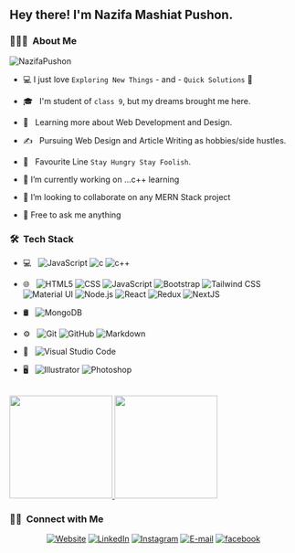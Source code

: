 ## Hey there! I'm Nazifa Mashiat Pushon.

### 👨🏻‍💻 &nbsp;About Me

<p align="left"> <img src="https://komarev.com/ghpvc/?username=NazifaPushon&label=Profile%20views&color=0e75b6&style=flat" alt="NazifaPushon" /> </p>

- :computer: I just love `Exploring New Things` - and - `Quick Solutions` 🤔
- 🎓 &nbsp; I'm student of `class 9`, but my dreams brought me here.
- 🌱 &nbsp; Learning more about Web Development and Design.
- ✍️ &nbsp; Pursuing Web Design and Article Writing as hobbies/side hustles.
- :book: &nbsp; Favourite Line `Stay Hungry Stay Foolish`.

- 🔭 I’m currently working on ...c++ learning
- 👯 I’m looking to collaborate on any MERN Stack project
- 💬 Free to ask me anything

<h3> 🛠 &nbsp;Tech Stack</h3>

- 💻 &nbsp;
  ![JavaScript](https://img.shields.io/badge/-JavaScript-333333?style=flat&logo=javascript)
  ![c](https://img.shields.io/badge/-C-333333?style=flat&logo=c)
  ![c++](https://img.shields.io/badge/-Cpp-333333?style=flat&logo=c++)
- 🌐 &nbsp;
  ![HTML5](https://img.shields.io/badge/-HTML5-333333?style=flat&logo=HTML5)
  ![CSS](https://img.shields.io/badge/-CSS-333333?style=flat&logo=CSS3&logoColor=1572B6)
  ![JavaScript](https://img.shields.io/badge/-JavaScript-333333?style=flat&logo=javascript)
  ![Bootstrap](https://img.shields.io/badge/-Bootstrap-333333?style=flat&logo=bootstrap&logoColor=563D7C)
  ![Tailwind CSS](https://img.shields.io/badge/-TailwindCSS-333333?style=flat&logo=tailwindcss)
  ![Material UI](https://img.shields.io/badge/-MaterialUI-333333?style=flat&logo=mui)
  ![Node.js](https://img.shields.io/badge/-Node.js-333333?style=flat&logo=node.js)
  ![React](https://img.shields.io/badge/-React-333333?style=flat&logo=react)
  ![Redux](https://img.shields.io/badge/-Redux-333333?style=flat&logo=redux)
  ![NextJS](https://img.shields.io/badge/-NextJS-333333?style=flat&logo=next.js)
  
- 🛢 &nbsp;
  ![MongoDB](https://img.shields.io/badge/-MongoDB-333333?style=flat&logo=mongodb)
  
- ⚙️ &nbsp;
  ![Git](https://img.shields.io/badge/-Git-333333?style=flat&logo=git)
  ![GitHub](https://img.shields.io/badge/-GitHub-333333?style=flat&logo=github)
  ![Markdown](https://img.shields.io/badge/-Markdown-333333?style=flat&logo=markdown)
  
- 🔧 &nbsp;
  ![Visual Studio Code](https://img.shields.io/badge/-Visual%20Studio%20Code-333333?style=flat&logo=visual-studio-code&logoColor=007ACC)
- 🖥 &nbsp;
  ![Illustrator](https://img.shields.io/badge/-BasicIllustrator-333333?style=flat&logo=adobe-illustrator)
  ![Photoshop](https://img.shields.io/badge/-BasicPhotoshop-333333?style=flat&logo=adobe-photoshop)

<br/>

<a href="https://github.com/NazifaPushon">
  <img height="180em" src="https://github-readme-stats.vercel.app/api?username=NazifaPushon&theme=buefy&show_icons=true" />
  <img height="180em" src="https://github-readme-stats.vercel.app/api/top-langs/?username=NazifaPushon&theme=buefy&layout=compact" />
</a>

<br/>

<h3> 🤝🏻 &nbsp;Connect with Me </h3>

<p align="center">
<a href="#"><img alt="Website" src="https://img.shields.io/badge/Website-Nazifa%20Mashiat%20Pushon-blue?style=flat-square&logo=google-chrome"></a>
<a href="https://www.linkedin.com/in/nazifa-pushon"><img alt="LinkedIn" src="https://img.shields.io/badge/LinkedIn-NazifaPushon-blue?style=flat-square&logo=linkedin"></a>
<a href="https://www.instagram.com/nazifamashiat/"><img alt="Instagram" src="https://img.shields.io/badge/Instagram-nazifamashiat-blue?style=flat-square&logo=instagram"></a>
<a href="mashiat.pushon@gmail.com"><img alt="E-mail" src="https://img.shields.io/badge/Email-mashiat.pushon@gmail.com-blue?style=flat-square&logo=gmail"></a>
<a href="https://www.facebook.com/yyPushonyy/"><img alt="facebook" src="https://img.shields.io/badge/Facebook-Nazifa%20Mashiat%20Pushon-blue?style=flat-square&logo=facebook"></a>
</p>
